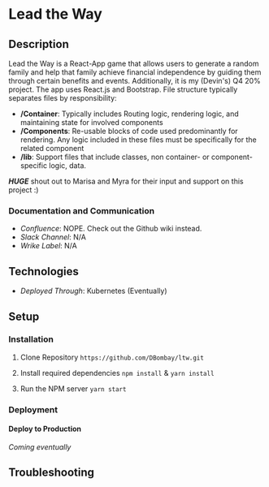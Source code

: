 # Lead the Way

## Description
Lead the Way is a React-App game that allows users to generate a random family and help that family achieve 
financial independence by guiding them through certain benefits and events. Additionally, it is my (Devin's) Q4 20% project.
The app uses React.js and Bootstrap. File structure typically separates files by responsibility:
  - **/Container**: Typically includes Routing logic, rendering logic, and maintaining state for involved components
  - **/Components**: Re-usable blocks of code used predominantly for rendering. Any logic included in these files must
  be specifically for the related component
  - **/lib**: Support files that include classes, non container- or component-specific logic, data.
  
  ***HUGE*** shout out to Marisa and Myra for their input and support on this project :)

### Documentation and Communication
- *Confluence*: NOPE. Check out the Github wiki instead.
- *Slack Channel*: N/A
- *Wrike Label*: N/A

## Technologies
 - *Deployed Through*: Kubernetes (Eventually)
 
## Setup 

### Installation

1. Clone Repository
`https://github.com/DBombay/ltw.git`

2. Install required dependencies
`npm install` & `yarn install`

3. Run the NPM server
`yarn start`

### Deployment

#### Deploy to Production
*Coming eventually*

## Troubleshooting
